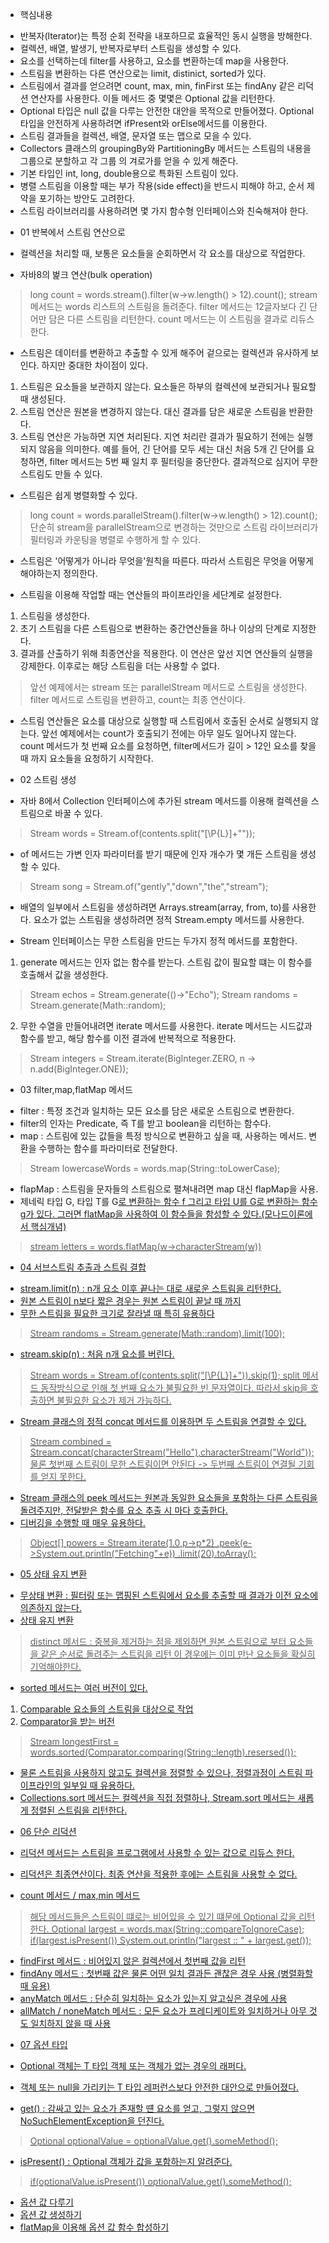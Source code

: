 * 핵심내용
- 반복자(lterator)는 특정 순회 전략을 내포하므로 효율적인 동시 실행을 방해한다.
- 컬렉션, 배열, 발생기, 반복자로부터 스트림을 생성할 수 있다.
- 요소를 선택하는데 filter를 사용하고, 요소를 변환하는데 map을 사용한다.
- 스트림을 변환하는 다른 연산으로는 limit, distinict, sorted가 있다.
- 스트림에서 결과를 얻으려면 count, max, min, finFirst 또는 findAny 같은 리덕션 연산자를 사용한다.
이들 메서드 중 몇몇은 Optional 값을 리턴한다.
- Optional 타입은 null 값을 다루는 안전한 대안을 목적으로 만들어졌다. Optional 타입을 안전하게 사용하려면 
ifPresent와 orElse메서드를 이용한다.
- 스트림 결과들을 컬렉션, 배열, 문자열 또는 맵으로 모을 수 있다.
- Collectors 클래스의 groupingBy와 PartitioningBy 메서드는 스트림의 내용을 그룹으로 분할하고 각 그룹
의 겨로가를 얻을 수 있게 해준다.
- 기본 타입인 int, long, double용으로 특화된 스트림이 있다.
- 병렬 스트림을 이용할 때는 부가 작용(side effect)을 반드시 피해야 하고, 순서 제약을 포기하는 방안도 고려한다.
- 스트림 라이브러리를 사용하려면 몇 가지 함수형 인터페이스와 친숙해져야 한다.

* 01 반복에서 스트림 연산으로
- 컬렉션을 처리할 때, 보통은 요소들을 순회하면서 각 요소를 대상으로 작업한다.

- 자바8의 벑크 연산(bulk operation) 
> long count = words.stream().filter(w->w.length() > 12).count();
> stream 메서드는 words 리스트의 스트림을 돌려준다.
> filter 메서드는 12글자보다 긴 단어만 담은 다른 스트림을 리턴한다.
> count 메서드는 이 스트림을 결과로 리듀스한다.

- 스트림은 데이터를 변환하고 추출할 수 있게 해주어 겉으로는 컬렉션과 유사하게 보인다. 하지만 중대한 차이점이 있다.
1. 스트림은 요소들을 보관하지 않는다. 요소들은 하부의 컬렉션에 보관되거나 필요할 때 생성된다.
2. 스트림 연산은 원본을 변경하지 않는다. 대신 결과를 담은 새로운 스트림을 반환한다.
3. 스트림 연산은 가능하면 지연 처리된다. 지연 처리란 결과가 필요하기 전에는 실행되지 않음을 의미한다.
예를 들어, 긴 단어를 모두 세는 대신 처음 5개 긴 단어를 요청하면, filter 메서드는 5번 째 일치 후 필터링을 중단한다.
결과적으로 심지어 무한 스트림도 만들 수 있다.

- 스트림은 쉽게 병렬화할 수 있다.
> long count = words.parallelStream().filter(w->w.length() > 12).count();
> 단순히 stream을 parallelStream으로 변경하는 것만으로 스트림 라이브러리가 필터링과 카운팅을 병렬로 수행하게 할 수 있다.

- 스트림은 '어떻게가 아니라 무엇을'원칙을 따른다. 따라서 스트림은 무엇을 어떻게 해야하는지 정의한다.

- 스트림을 이용해 작업할 때는 연산들의 파이프라인을 세단계로 설정한다.
1. 스트림을 생성한다.
2. 초기 스트림을 다른 스트림으로 변환하는 중간연산들을 하나 이상의 단계로 지정한다.
3. 결과를 산출하기 위해 최종연산을 적용한다. 이 연산은 앞선 지연 연산들의 실행을 강제한다. 이후로는 해당 스트림을 더는 사용할 수 없다.
> 앞선 예제에서는 stream 또는 parallelStream 메서드로 스트림을 생성한다. filter 메서드로 스트림을 변환하고, count는 최종 연산이다.

- 스트림 연산들은 요소를 대상으로 실행할 때 스트림에서 호출된 순서로 실행되지 않는다. 앞선 예제에서는 count가 호출되기 전에는 
아무 일도 일어나지 않는다. count 메서드가 첫 번째 요소를 요청하면, filter메서드가 길이 > 12인 요소를 찾을 때 까지 요소들을 요청하기 시작한다.

* 02 스트림 생성
- 자바 8에서 Collection 인터페이스에 추가된 stream 메서드를 이용해 컬렉션을 스트림으로 바꿀 수 있다.
> Stream<String> words = Stream.of(contents.split("[\\P{L}]+""));

- of 메서드는 가변 인자 파라미터를 받기 때문에 인자 개수가 몇 개든 스트림을 생성할 수 있다.
> Stream<String> song = Stream.of("gently","down","the","stream");

- 배열의 일부에서 스트림을 생성하려면 Arrays.stream(array, from, to)를 사용한다.
요소가 없는 스트림을 생성하려면 정적 Stream.empty 메서드를 사용한다.

- Stream 인터페이스는 무한 스트림을 만드는 두가지 정적 메서드를 포함한다.
1. generate 메서드는 인자 없는 함수를 받는다. 스트림 값이 필요할 떄는 이 함수를 호출해서 값을 생성한다.
> Stream<String> echos = Stream.generate(()->"Echo");
> Stream<Double> randoms = Stream.generate(Math::random);
2. 무한 수열을 만들어내려면 iterate 메서드를 사용한다. iterate 메서드는 시드값과 함수를 받고, 해당 함수를 이전 결과에 반복적으로 적용한다.
> Stream<BigInteger> integers = Stream.iterate(BigInteger.ZERO, n -> n.add(BigInteger.ONE));

* 03 filter,map,flatMap 메서드
- filter : 특정 조건과 일치하는 모든 요소를 담은 새로운 스트림으로 변환한다.
- filter의 인자는 Predicate<T>, 즉 T를 받고 boolean을 리턴하는 함수다.
- map : 스트림에 있는 값들을 특정 방식으로 변환하고 싶을 때, 사용하는 메서드. 변환을 수행하는 함수를 파라미터로 전달한다.
> Stream<String> lowercaseWords = words.map(String::toLowerCase);
- flapMap : 스트림을 문자들의 스트림으로 펼쳐내려면 map 대신 flapMap을 사용.
- 제네릭 타입 G, 타입 T를 G<U>로 변환하는 함수 f 그리고 타입 U를 G<V>로 변환하는 함수 g가 있다.
그러면 flatMap을 사용하여 이 함수들을 함성할 수 있다.(모나드이론에서 핵심개념)
> stream<Character> letters = words.flatMap(w->characterStream(w))

* 04 서브스트림 추출과 스트림 결합
- stream.limit(n) : n개 요소 이후 끝나는 대로 새로운 스트림을 리턴한다.
- 원본 스트림이 n보다 짧은 경우는 원본 스트림이 끝날 때 까지 
- 무한 스트림을 필요한 크기로 잘라낼 때 특히 유용하다
> Stream<Double> randoms = Stream.generate(Math::random).limit(100);

- stream.skip(n) : 처음 n개 요소를 버린다.
> Stream<String> words = Stream.of(contents.split("[\\P{L}]+")).skip(1);
> split 메서드 동작방식으로 인해 첫 번째 요소가 불필요한 빈 문자열이다. 따라서 skip을 호출하면 불필요한 요소가 제거 가능하다.

- Stream 클래스의 정적 concat 메서드를 이용하면 두 스트림을 연결할 수 있다.
> Stream<Character> combined = Stream.concat(characterStream("Hello"),characterStream("World"));
> 물론 첫번째 스트림이 무한 스트림이면 안된다 -> 두번째 스트림이 연결될 기회를 얻지 못한다.

- Stream 클래스의 peek 메서드는 원본과 동일한 요소들을 포함하는 다른 스트림을 돌려주지만, 전달받은 함수를 요소 추출 시 마다 호출한다.
- 디버깅을 수행할 때 매우 유용하다.
> Object[] powers = Stream.iterate(1.0,p->p*2)
    .peek(e->System.out.println("Fetching"+e))
    .limit(20).toArray();

* 05 상태 유지 변환
- 무상태 변환 : 필터링 또는 맵핑된 스트림에서 요소를 추출할 때 결과가 이전 요소에 의존하지 않는다.
- 상태 유지 변환 
> distinct 메서드 : 중복을 제거하는 점을 제외하면 원본 스트림으로 부터 요소들을 같은 순서로 돌려주는 스트림을 리턴
이 경우에는 이미 만난 요소들을 확실히 기억해야한다.

- sorted 메서드는 여러 버전이 있다. 
1. Comparable 요소들의 스트림을 대상으로 작업
2. Comparator을 받는 버전
> Stream<String> longestFirst = words.sorted(Comparator.comparing(String::length).resersed());
- 물론 스트림을 사용하지 않고도 컬렉션을 정렬할 수 있으나, 정렬과정이 스트림 파이프라인의 일부일 때 유용하다.
- Collections.sort 메서드는 컬렉션을 직접 정렬하나, Stream.sort 메서드는 새롭게 정렬된 스트림을 리턴한다.

* 06 단순 리덕션
- 리덕션 메서드는 스트림을 프로그램에서 사용할 수 있는 값으로 리듀스 한다.
- 리덕션은 최종연산이다. 최종 연산을 적용한 후에는 스트림을 사용할 수 없다.

- count 메서드 / max,min 메서드 
> 해당 메서드들은 스트림이 떄로는 비어있을 수 있기 떄문에 Optional<T> 값을 리턴한다.
> Optional<String> largest = words.max(String::compareToIgnoreCase);
> if(largest.isPresent()) System.out.println("largest :: " + largest.get());

- findFirst 메서드 : 비어있지 않은 컬렉션에서 첫번째 값을 리턴
- findAny 메서드 : 첫번째 값은 물론 어떤 일치 결과든 괜찮은 경우 사용 (병렬화할 때 유용)
- anyMatch 메서드 : 단순히 일치하는 요소가 있는지 알고싶은 경우에 사용
- allMatch / noneMatch 메서드 : 모든 요소가 프레디케이트와 일치하거나 아무 것도 일치하지 않을 때 사용

* 07 옵션 타입
- Optional<T> 객체는 T 타입 객체 또는 객체가 없는 경우의 래퍼다.
- 객체 또는 null을 가리키는 T 타입 레퍼런스보다 안전한 대안으로 만들어졌다.

- get() : 감싸고 있는 요소가 존재할 떈 요소를 얻고, 그렇지 않으면 NoSuchElementException을 던진다.
> Optional<T> optionalValue = optionalValue.get().someMethod();

- isPresent() : Optional<T> 객체가 값을 포함하는지 알려준다.
> if(optionalValue.isPresent()) optionalValue.get().someMethod();                     

- 옵션 값 다루기
- 옵션 값 생성하기
- flatMap을 이용해 옵션 값 함수 합성하기

                                                                                                                                                                                                     